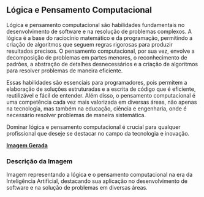 ## Lógica e Pensamento Computacional
Lógica e pensamento computacional são habilidades fundamentais no desenvolvimento de software e na resolução de problemas complexos. A lógica é a base do raciocínio matemático e da programação, permitindo a criação de algoritmos que seguem regras rigorosas para produzir resultados precisos. O pensamento computacional, por sua vez, envolve a decomposição de problemas em partes menores, o reconhecimento de padrões, a abstração de detalhes desnecessários e a criação de algoritmos para resolver problemas de maneira eficiente.

Essas habilidades são essenciais para programadores, pois permitem a elaboração de soluções estruturadas e a escrita de código que é eficiente, reutilizável e fácil de entender. Além disso, o pensamento computacional é uma competência cada vez mais valorizada em diversas áreas, não apenas na tecnologia, mas também na educação, ciência e engenharia, onde é necessário resolver problemas de maneira sistemática.

Dominar lógica e pensamento computacional é crucial para qualquer profissional que deseje se destacar no campo da tecnologia e inovação.

**[Imagem Gerada](/inputs/LogicaePensamentoComputacional.png)**

### Descrição da Imagem
Imagem representando a lógica e o pensamento computacional na era da Inteligência Artificial, destacando sua aplicação no desenvolvimento de software e na solução de problemas em diversas áreas.
